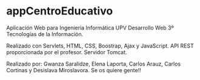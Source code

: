# appCentroEducativo
Aplicación Web para Ingenieria Informática UPV Desarrollo Web 3º Tecnologías de la Información.

Realizado con Servlets, HTML, CSS, Boostrap, Ajax y JavaScript. API REST proporcionada por el profesor. Servidor Tomcat. 

Realizado por: Gwanza Saralidze, Elena Laporta, Carlos Arauz, Carlos Cortinas y Desislava Miroslavora.
Se os quiere gente!!
